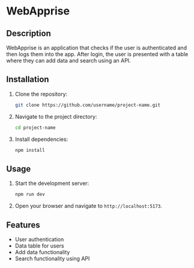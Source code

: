 # WebApprise

## Description
WebApprise is an application that checks if the user is authenticated and then logs them into the app. After login, the user is presented with a table where they can add data and search using an API.

## Installation
1. Clone the repository:
    ```bash
    git clone https://github.com/username/project-name.git
    ```
2. Navigate to the project directory:
    ```bash
    cd project-name
    ```
3. Install dependencies:
    ```bash
    npm install
    ```

## Usage
1. Start the development server:
    ```bash
    npm run dev
    ```
2. Open your browser and navigate to `http://localhost:5173`.

## Features
- User authentication
- Data table for users
- Add data functionality
- Search functionality using API

